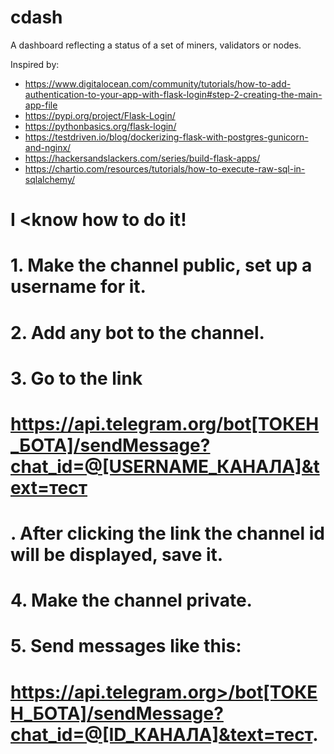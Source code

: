 # cdash
A dashboard reflecting a status of a set of miners, validators or nodes. 

Inspired by:
  - https://www.digitalocean.com/community/tutorials/how-to-add-authentication-to-your-app-with-flask-login#step-2-creating-the-main-app-file
  - https://pypi.org/project/Flask-Login/
  - https://pythonbasics.org/flask-login/
  - https://testdriven.io/blog/dockerizing-flask-with-postgres-gunicorn-and-nginx/
  - https://hackersandslackers.com/series/build-flask-apps/
  - https://chartio.com/resources/tutorials/how-to-execute-raw-sql-in-sqlalchemy/


# I <know how to do it!
#
# 1. Make the channel public, set up a username for it.
# 2. Add any bot to the channel.
# 3. Go to the link
# https://api.telegram.org/bot[ТОКЕН_БОТА]/sendMessage?chat_id=@[USERNAME_КАНАЛА]&text=тест
# . After clicking the link the channel id will be displayed, save it.
# 4. Make the channel private.
# 5. Send messages like this:
# https://api.telegram.org>/bot[ТОКЕН_БОТА]/sendMessage?chat_id=@[ID_КАНАЛА]&text=тест.